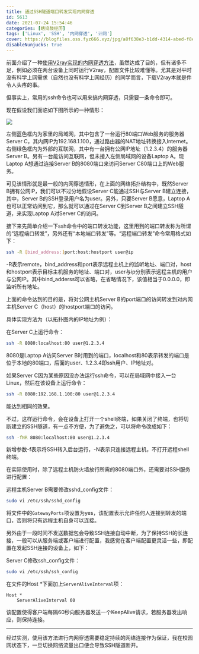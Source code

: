 ```yaml
---
title: 通过SSH隧道端口转发实现内网穿透
id: 5613
date: 2021-07-24 15:54:46
categories: [瞎捣鼓经历]
tags: ['Linux', 'SSH', '内网穿透', '计网']
cover: https://blogfiles.oss.fyz666.xyz/jpg/a8f638e3-b1dd-4314-abed-f8e38315d8ce.jpg
disableNunjucks: true
---
```


前面介绍了一种[使用V2ray实现的内网穿透方法](/blog/5473/)，虽然达成了目的，但有诸多不足，例如必须在两台设备上同时运行V2ray，配置文件比较难懂等。尤其是对平时没有科学上网需求（自然也没有科学上网经历）的同学而言，下载V2ray本就是件令人头疼的事。

但事实上，常用的ssh命令也可以用来搞内网穿透，只需要一条命令即可。


现在假设我们面临如下图所示的一种情形：

![](https://blogfiles.oss.fyz666.xyz/jpg/a8f638e3-b1dd-4314-abed-f8e38315d8ce.jpg)

左侧蓝色框内为家里的局域网，其中包含了一台运行80端口Web服务的服务器Server C，其内网IP为192.168.1.100，通过路由器的NAT地址转换接入Internet。右侧绿色框内为外部的互联网，其中有一台拥有公网IP地址（1.2.3.4）的服务器Server B。另有一台能访问互联网，但未接入左侧局域网的设备Laptop A。现Laptop A想通过连接Server B的8080端口来访问Server C80端口上的Web服务。


可见该情形就是最一般的内网穿透情形，在上面的网络拓扑结构中，既然Server B拥有公网IP，我们可以不过分地假设Server C能通过SSH与Server B建立连接，其中，Server B的SSH登录用户名为user。另外，只要Server B愿意，Laptop A也可以正常访问到它，那么就可以通过在Server C到Server B之间建立SSH隧道，来实现Laptop A对Server C的访问。


接下来先简单介绍一下ssh命令中的端口转发功能，这里用到的端口转发称为所谓的“远程端口转发”，另外还有“本地端口转发”等。“远程端口转发”命令常用格式如下：

```bash
ssh -R [bind_address:]port:host:hostport user@ip
```

-R表示remote，bind_address和port表示远程主机上的监听地址、端口对，host和hostport表示目标主机服务的地址、端口对，user与ip分别表示远程主机的用户与公网IP。其中bind_adderss可以省略，在省略情况下，该值相当于0.0.0.0，即监听所有地址。


上面的命令达到的目的是，将对公网主机Server B的port端口的访问转发到对内网主机Server C（host）的hostport端口的访问。


具体实现方法为（以拓扑图内的IP地址为例）：


在Server C上运行命令：

```bash
ssh -R 8080:localhost:80 user@1.2.3.4
```

8080是Laptop A访问Server B时用到的端口，localhost和80表示转发的端口是位于本地的80端口，后面的user、1.2.3.4即ssh用户、IP地址对。


如果Server C因为某些原因没办法运行ssh命令，可以在局域网中接入一台Linux，然后在该设备上运行命令：

```bash
ssh -R 8080:192.168.1.100:80 user@1.2.3.4
```

能达到相同的效果。


不过，这样运行命令，会在设备上打开一个shell终端，如果关闭了终端，也将切断建立的SSH隧道，有一点不方便，为了避免之，可以将命令改成如下：

```bash
ssh -fNR 8080:localhost:80 user@1.2.3.4
```

新增参数-f表示将SSH转入后台运行，-N表示只连接远程主机，不打开远程shell终端。


在实际使用时，除了远程主机防火墙放行所需的8080端口外，还需要对SSH服务进行配置：


远程主机Server B需要修改sshd_config文件：

```bash
sudo vi /etc/ssh/sshd_config
```

将文件中的`GatewayPorts`项设置为yes，该配置表示允许任何人连接到转发的端口，否则将只有远程主机自身可以连接。


另外由于一段时间不发送数据包会导致SSH连接自动中断，为了保持SSH的长连接，一般可以从服务端或客户端进行配置，我感觉在客户端配置更灵活一些，即配置在发起SSH连接的设备上，如下：


Server C修改ssh_config文件：

```bash
sudo vi /etc/ssh/ssh_config
```

在文件的Host \*下面加上`ServerAliveInterval`项：

```plaintext
Host *
    ServerAliveInterval 60
```

该配置使得客户端每隔60秒向服务器发送一个KeepAlive请求，若服务器发出响应，则保持连接。


---

经过实测，使用该方法进行内网穿透需要稳定持续的网络连接作为保证，我在校园网状态下，一旦切换网络流量出口便会导致SSH隧道断开。
